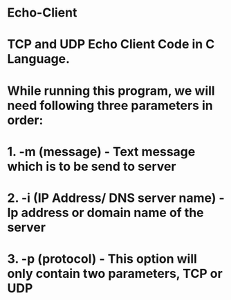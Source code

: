 # Echo-Client
# TCP and UDP Echo Client Code in C Language.
# While running this program, we will need following three parameters in order:
# 1. -m (message) - Text message which is to be send to server
# 2. -i (IP Address/ DNS server name) - Ip address or domain name of the server
# 3. -p (protocol) - This option will only contain two parameters, TCP or UDP
